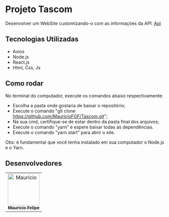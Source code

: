 # Projeto Tascom

Desenvolver um WebSite customizando-o com as informações da API: <a href = "https://api.covid19api.com/summary">Api</a>

## Tecnologias Utilizadas
- Axios
- Node.js
- React.js
- Html, Css, Js

## Como rodar
No terminal do computador, execute os comandos  abaixo respectivamente:
- Escolha a pasta onde gostaria de baixar o repositório;
- Execute o comando "git clone https://github.com/MauricioFGF/Tascom.git";
- Na sua cmd, certifique-se de estar dentro da pasta final dos arquivos;
- Execute o comando "yarn" e espere baixar todas as dependências.
- Execute o comando "yarn start" para abrir o site.

Obs: é fundamental que você tenha instalado em sua computador o Node.js e o Yarn.

## Desenvolvedores

<table>
  <tr>
     <td align="center"><a href="https://github.com/MauricioFGF"><img src="https://i.imgur.com/crcg9Sz.jpeg" width="100px;" alt="Mauricio"/><br /><sub><b>Mauricio Felipe</b></sub></a><br/>  
  </tr>
</table>